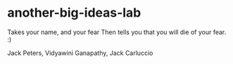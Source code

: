 # another-big-ideas-lab

Takes your name, and your fear
Then tells you that you will die of your fear. :)

Jack Peters, Vidyawini Ganapathy, Jack Carluccio